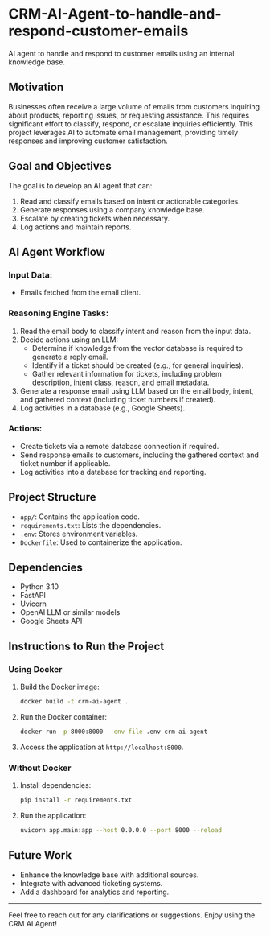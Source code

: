 # CRM-AI-Agent-to-handle-and-respond-customer-emails

AI agent to handle and respond to customer emails using an internal knowledge base.

## Motivation
Businesses often receive a large volume of emails from customers inquiring about products, reporting issues, or requesting assistance. This requires significant effort to classify, respond, or escalate inquiries efficiently. This project leverages AI to automate email management, providing timely responses and improving customer satisfaction.

## Goal and Objectives
The goal is to develop an AI agent that can:
1. Read and classify emails based on intent or actionable categories.
2. Generate responses using a company knowledge base.
3. Escalate by creating tickets when necessary.
4. Log actions and maintain reports.

## AI Agent Workflow
### Input Data:
- Emails fetched from the email client.

### Reasoning Engine Tasks:
1. Read the email body to classify intent and reason from the input data.
2. Decide actions using an LLM:
    - Determine if knowledge from the vector database is required to generate a reply email.
    - Identify if a ticket should be created (e.g., for general inquiries).
    - Gather relevant information for tickets, including problem description, intent class, reason, and email metadata.
3. Generate a response email using LLM based on the email body, intent, and gathered context (including ticket numbers if created).
4. Log activities in a database (e.g., Google Sheets).

### Actions:
- Create tickets via a remote database connection if required.
- Send response emails to customers, including the gathered context and ticket number if applicable.
- Log activities into a database for tracking and reporting.

## Project Structure
- `app/`: Contains the application code.
- `requirements.txt`: Lists the dependencies.
- `.env`: Stores environment variables.
- `Dockerfile`: Used to containerize the application.

## Dependencies
- Python 3.10
- FastAPI
- Uvicorn
- OpenAI LLM or similar models
- Google Sheets API

## Instructions to Run the Project
### Using Docker
1. Build the Docker image:
   ```bash
   docker build -t crm-ai-agent .
   ```
2. Run the Docker container:
   ```bash
   docker run -p 8000:8000 --env-file .env crm-ai-agent
   ```
3. Access the application at `http://localhost:8000`.

### Without Docker
1. Install dependencies:
   ```bash
   pip install -r requirements.txt
   ```
2. Run the application:
   ```bash
   uvicorn app.main:app --host 0.0.0.0 --port 8000 --reload
   ```

## Future Work
- Enhance the knowledge base with additional sources.
- Integrate with advanced ticketing systems.
- Add a dashboard for analytics and reporting.

---

Feel free to reach out for any clarifications or suggestions. Enjoy using the CRM AI Agent!



